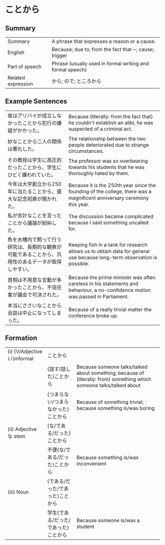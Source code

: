 # ことから

## Summary

<table><tr>   <td>Summary</td>   <td>A phrase that expresses a reason or a cause.</td></tr><tr>   <td>English</td>   <td>Because; due to; from the fact that ~; cause; trigger</td></tr><tr>   <td>Part of speech</td>   <td>Phrase (usually used in formal writing and formal speech)</td></tr><tr>   <td>Related expression</td>   <td>から; ので; ところから</td></tr></table>

## Example Sentences

<table><tr>   <td>彼はアリバイが成立しなかったことから犯行の嫌疑がかかった。</td>   <td>Because (literally: from the fact that) he couldn't establish an alibi, he was suspected of a criminal act.</td></tr><tr>   <td>妙なことから二人の関係は悪化した。</td>   <td>The relationship between the two people deteriorated due to strange circumstances.</td></tr><tr>   <td>その教授は学生に高圧的だったことから、学生にひどく嫌われていた。</td>   <td>The professor was so overbearing towards his students that he was thoroughly hated by them.</td></tr><tr>   <td>今年は大学創立から250年に当たることから、盛大な記念祝典が開かれた。</td>   <td>Because it is the 250th year since the founding of the college, there was a magniﬁcent anniversary ceremony this year.</td></tr><tr>   <td>私が余計なことを言ったことから議論が紛糾した。</td>   <td>The discussion became complicated because I said something uncalled for.</td></tr><tr>   <td>魚を水槽内で飼って行う研究は、長期的な観察が可能であることから、汎用性のあるデータが取得しやすい。</td>   <td>Keeping ﬁsh in a tank for research allows us to obtain data for general use because long-term observation is possible.</td></tr><tr>   <td>首相は不用意な言動が多かったことから、不信任案が議会で可決された。</td>   <td>Because the prime minister was often careless in his statements and behaviour, a no-conﬁdence motion was passed in Parliament.</td></tr><tr>   <td>本当にささいなことから会談は中止になってしまった。</td>   <td>Because of a really trivial matter the conference broke up.</td></tr></table>

## Formation

<table class="table"><tbody><tr class="tr head"><td class="td"><span class="numbers">(i)</span> <span class="bold">{V/Adjectiveい}informal</span></td><td class="td"><span class="concept">ことから</span></td><td class="td"></td></tr><tr class="tr"><td class="td"></td><td class="td"><span>{話す/話した}</span><span class="concept">ことから</span></td><td class="td"><span>Because someone talks/talked about something; because of (literally: from) something which someone talks/talked about</span></td></tr><tr class="tr"><td class="td"></td><td class="td"><span>{つまらない/つまらなかった}</span><span class="concept">ことから</span></td><td class="td"><span>Because of something trivial; because something is/was boring</span></td></tr><tr class="tr head"><td class="td"><span class="numbers">(ii)</span> <span class="bold">Adjective な stem</span></td><td class="td"><span>{な/である/だった}</span><span class="concept">ことから</span></td><td class="td"></td></tr><tr class="tr"><td class="td"></td><td class="td"><span>不便{な/である/だった}</span><span class="concept">ことから</span></td><td class="td"><span>Because something is/was inconvenient</span></td></tr><tr class="tr head"><td class="td"><span class="numbers">(iii)</span> <span class="bold">Noun</span></td><td class="td"><span>{である/だった/であった}</span><span class="concept">ことから</span></td><td class="td"></td></tr><tr class="tr"><td class="td"></td><td class="td"><span>学生{である/だった/であった}</span><span class="concept">ことから</span></td><td class="td"><span>Because someone is/was a student</span></td></tr></tbody></table>

